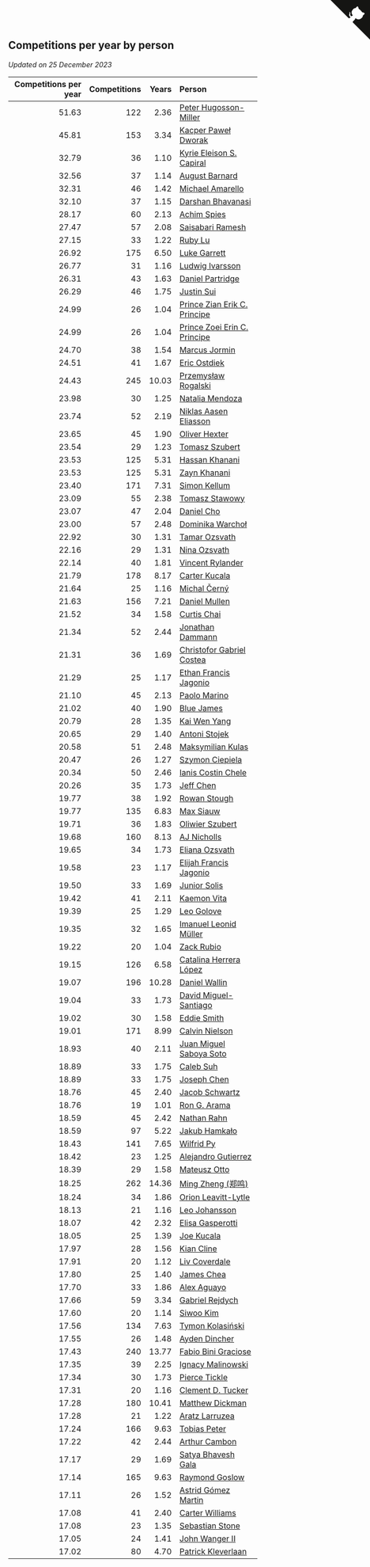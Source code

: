 ## Competitions per year by person

*Updated on 25 December 2023*

| Competitions per year | Competitions | Years | Person |
| ---: | ---: | ---: | :--- |
| 51.63 | 122 | 2.36 | [Peter Hugosson-Miller](https://www.worldcubeassociation.org/persons/2021HUGO01) |
| 45.81 | 153 | 3.34 | [Kacper Paweł Dworak](https://www.worldcubeassociation.org/persons/2020DWOR01) |
| 32.79 | 36 | 1.10 | [Kyrie Eleison S. Capiral](https://www.worldcubeassociation.org/persons/2022CAPI02) |
| 32.56 | 37 | 1.14 | [August Barnard](https://www.worldcubeassociation.org/persons/2022BARN21) |
| 32.31 | 46 | 1.42 | [Michael Amarello](https://www.worldcubeassociation.org/persons/2022AMAR09) |
| 32.10 | 37 | 1.15 | [Darshan Bhavanasi](https://www.worldcubeassociation.org/persons/2022BHAV01) |
| 28.17 | 60 | 2.13 | [Achim Spies](https://www.worldcubeassociation.org/persons/2021SPIE01) |
| 27.47 | 57 | 2.08 | [Saisabari Ramesh](https://www.worldcubeassociation.org/persons/2021RAME01) |
| 27.15 | 33 | 1.22 | [Ruby Lu](https://www.worldcubeassociation.org/persons/2022LURU01) |
| 26.92 | 175 | 6.50 | [Luke Garrett](https://www.worldcubeassociation.org/persons/2017GARR05) |
| 26.77 | 31 | 1.16 | [Ludwig Ivarsson](https://www.worldcubeassociation.org/persons/2022IVAR01) |
| 26.31 | 43 | 1.63 | [Daniel Partridge](https://www.worldcubeassociation.org/persons/2022PART02) |
| 26.29 | 46 | 1.75 | [Justin Sui](https://www.worldcubeassociation.org/persons/2022SUIJ01) |
| 24.99 | 26 | 1.04 | [Prince Zian Erik C. Principe](https://www.worldcubeassociation.org/persons/2022PRIN08) |
| 24.99 | 26 | 1.04 | [Prince Zoei Erin C. Principe](https://www.worldcubeassociation.org/persons/2022PRIN09) |
| 24.70 | 38 | 1.54 | [Marcus Jormin](https://www.worldcubeassociation.org/persons/2022JORM01) |
| 24.51 | 41 | 1.67 | [Eric Ostdiek](https://www.worldcubeassociation.org/persons/2022OSTD01) |
| 24.43 | 245 | 10.03 | [Przemysław Rogalski](https://www.worldcubeassociation.org/persons/2013ROGA02) |
| 23.98 | 30 | 1.25 | [Natalia Mendoza](https://www.worldcubeassociation.org/persons/2022MEND24) |
| 23.74 | 52 | 2.19 | [Niklas Aasen Eliasson](https://www.worldcubeassociation.org/persons/2021ELIA01) |
| 23.65 | 45 | 1.90 | [Oliver Hexter](https://www.worldcubeassociation.org/persons/2022HEXT01) |
| 23.54 | 29 | 1.23 | [Tomasz Szubert](https://www.worldcubeassociation.org/persons/2022SZUB02) |
| 23.53 | 125 | 5.31 | [Hassan Khanani](https://www.worldcubeassociation.org/persons/2018KHAN26) |
| 23.53 | 125 | 5.31 | [Zayn Khanani](https://www.worldcubeassociation.org/persons/2018KHAN28) |
| 23.40 | 171 | 7.31 | [Simon Kellum](https://www.worldcubeassociation.org/persons/2016KELL12) |
| 23.09 | 55 | 2.38 | [Tomasz Stawowy](https://www.worldcubeassociation.org/persons/2021STAW01) |
| 23.07 | 47 | 2.04 | [Daniel Cho](https://www.worldcubeassociation.org/persons/2021CHOD01) |
| 23.00 | 57 | 2.48 | [Dominika Warchoł](https://www.worldcubeassociation.org/persons/2021WARC01) |
| 22.92 | 30 | 1.31 | [Tamar Ozsvath](https://www.worldcubeassociation.org/persons/2022OZSV04) |
| 22.16 | 29 | 1.31 | [Nina Ozsvath](https://www.worldcubeassociation.org/persons/2022OZSV03) |
| 22.14 | 40 | 1.81 | [Vincent Rylander](https://www.worldcubeassociation.org/persons/2022RYLA01) |
| 21.79 | 178 | 8.17 | [Carter Kucala](https://www.worldcubeassociation.org/persons/2015KUCA01) |
| 21.64 | 25 | 1.16 | [Michal Černý](https://www.worldcubeassociation.org/persons/2022CERN03) |
| 21.63 | 156 | 7.21 | [Daniel Mullen](https://www.worldcubeassociation.org/persons/2016MULL04) |
| 21.52 | 34 | 1.58 | [Curtis Chai](https://www.worldcubeassociation.org/persons/2022CHAI02) |
| 21.34 | 52 | 2.44 | [Jonathan Dammann](https://www.worldcubeassociation.org/persons/2021DAMM01) |
| 21.31 | 36 | 1.69 | [Christofor Gabriel Costea](https://www.worldcubeassociation.org/persons/2022COST03) |
| 21.29 | 25 | 1.17 | [Ethan Francis Jagonio](https://www.worldcubeassociation.org/persons/2022JAGO03) |
| 21.10 | 45 | 2.13 | [Paolo Marino](https://www.worldcubeassociation.org/persons/2021MARI04) |
| 21.02 | 40 | 1.90 | [Blue James](https://www.worldcubeassociation.org/persons/2022JAME01) |
| 20.79 | 28 | 1.35 | [Kai Wen Yang](https://www.worldcubeassociation.org/persons/2022YANG19) |
| 20.65 | 29 | 1.40 | [Antoni Stojek](https://www.worldcubeassociation.org/persons/2022STOJ03) |
| 20.58 | 51 | 2.48 | [Maksymilian Kulas](https://www.worldcubeassociation.org/persons/2021KULA02) |
| 20.47 | 26 | 1.27 | [Szymon Ciepiela](https://www.worldcubeassociation.org/persons/2022CIEP01) |
| 20.34 | 50 | 2.46 | [Ianis Costin Chele](https://www.worldcubeassociation.org/persons/2021CHEL01) |
| 20.26 | 35 | 1.73 | [Jeff Chen](https://www.worldcubeassociation.org/persons/2022CHEN19) |
| 19.77 | 38 | 1.92 | [Rowan Stough](https://www.worldcubeassociation.org/persons/2022STOU01) |
| 19.77 | 135 | 6.83 | [Max Siauw](https://www.worldcubeassociation.org/persons/2017SIAU02) |
| 19.71 | 36 | 1.83 | [Oliwier Szubert](https://www.worldcubeassociation.org/persons/2022SZUB01) |
| 19.68 | 160 | 8.13 | [AJ Nicholls](https://www.worldcubeassociation.org/persons/2015NICH04) |
| 19.65 | 34 | 1.73 | [Eliana Ozsvath](https://www.worldcubeassociation.org/persons/2022OZSV01) |
| 19.58 | 23 | 1.17 | [Elijah Francis Jagonio](https://www.worldcubeassociation.org/persons/2022JAGO02) |
| 19.50 | 33 | 1.69 | [Junior Solis](https://www.worldcubeassociation.org/persons/2022SOLI03) |
| 19.42 | 41 | 2.11 | [Kaemon Vita](https://www.worldcubeassociation.org/persons/2021VITA01) |
| 19.39 | 25 | 1.29 | [Leo Golove](https://www.worldcubeassociation.org/persons/2022GOLO02) |
| 19.35 | 32 | 1.65 | [Imanuel Leonid Müller](https://www.worldcubeassociation.org/persons/2022MULL02) |
| 19.22 | 20 | 1.04 | [Zack Rubio](https://www.worldcubeassociation.org/persons/2022RUBI10) |
| 19.15 | 126 | 6.58 | [Catalina Herrera López](https://www.worldcubeassociation.org/persons/2017LOPE31) |
| 19.07 | 196 | 10.28 | [Daniel Wallin](https://www.worldcubeassociation.org/persons/2013WALL03) |
| 19.04 | 33 | 1.73 | [David Miguel-Santiago](https://www.worldcubeassociation.org/persons/2022MIGU02) |
| 19.02 | 30 | 1.58 | [Eddie Smith](https://www.worldcubeassociation.org/persons/2022SMIT20) |
| 19.01 | 171 | 8.99 | [Calvin Nielson](https://www.worldcubeassociation.org/persons/2014NIEL03) |
| 18.93 | 40 | 2.11 | [Juan Miguel Saboya Soto](https://www.worldcubeassociation.org/persons/2021SOTO01) |
| 18.89 | 33 | 1.75 | [Caleb Suh](https://www.worldcubeassociation.org/persons/2022SUHC01) |
| 18.89 | 33 | 1.75 | [Joseph Chen](https://www.worldcubeassociation.org/persons/2022CHEN16) |
| 18.76 | 45 | 2.40 | [Jacob Schwartz](https://www.worldcubeassociation.org/persons/2021SCHW01) |
| 18.76 | 19 | 1.01 | [Ron G. Arama](https://www.worldcubeassociation.org/persons/2022ARAM01) |
| 18.59 | 45 | 2.42 | [Nathan Rahn](https://www.worldcubeassociation.org/persons/2021RAHN01) |
| 18.59 | 97 | 5.22 | [Jakub Hamkało](https://www.worldcubeassociation.org/persons/2018HAMK01) |
| 18.43 | 141 | 7.65 | [Wilfrid Py](https://www.worldcubeassociation.org/persons/2016PYWI01) |
| 18.42 | 23 | 1.25 | [Alejandro Gutierrez](https://www.worldcubeassociation.org/persons/2022GUTI09) |
| 18.39 | 29 | 1.58 | [Mateusz Otto](https://www.worldcubeassociation.org/persons/2022OTTO01) |
| 18.25 | 262 | 14.36 | [Ming Zheng (郑鸣)](https://www.worldcubeassociation.org/persons/2009ZHEN11) |
| 18.24 | 34 | 1.86 | [Orion Leavitt-Lytle](https://www.worldcubeassociation.org/persons/2022LEAV01) |
| 18.13 | 21 | 1.16 | [Leo Johansson](https://www.worldcubeassociation.org/persons/2022JOHA08) |
| 18.07 | 42 | 2.32 | [Elisa Gasperotti](https://www.worldcubeassociation.org/persons/2021GASP01) |
| 18.05 | 25 | 1.39 | [Joe Kucala](https://www.worldcubeassociation.org/persons/2022KUCA01) |
| 17.97 | 28 | 1.56 | [Kian Cline](https://www.worldcubeassociation.org/persons/2022CLIN01) |
| 17.91 | 20 | 1.12 | [Liv Coverdale](https://www.worldcubeassociation.org/persons/2022COVE02) |
| 17.80 | 25 | 1.40 | [James Chea](https://www.worldcubeassociation.org/persons/2022CHEA05) |
| 17.70 | 33 | 1.86 | [Alex Aguayo](https://www.worldcubeassociation.org/persons/2022AGUA01) |
| 17.66 | 59 | 3.34 | [Gabriel Rejdych](https://www.worldcubeassociation.org/persons/2020REJD01) |
| 17.60 | 20 | 1.14 | [Siwoo Kim](https://www.worldcubeassociation.org/persons/2022KIMS12) |
| 17.56 | 134 | 7.63 | [Tymon Kolasiński](https://www.worldcubeassociation.org/persons/2016KOLA02) |
| 17.55 | 26 | 1.48 | [Ayden Dincher](https://www.worldcubeassociation.org/persons/2022DINC01) |
| 17.43 | 240 | 13.77 | [Fabio Bini Graciose](https://www.worldcubeassociation.org/persons/2010GRAC02) |
| 17.35 | 39 | 2.25 | [Ignacy Malinowski](https://www.worldcubeassociation.org/persons/2021MALI02) |
| 17.34 | 30 | 1.73 | [Pierce Tickle](https://www.worldcubeassociation.org/persons/2022TICK01) |
| 17.31 | 20 | 1.16 | [Clement D. Tucker](https://www.worldcubeassociation.org/persons/2022TUCK09) |
| 17.28 | 180 | 10.41 | [Matthew Dickman](https://www.worldcubeassociation.org/persons/2013DICK01) |
| 17.28 | 21 | 1.22 | [Aratz Larruzea](https://www.worldcubeassociation.org/persons/2022LARR02) |
| 17.24 | 166 | 9.63 | [Tobias Peter](https://www.worldcubeassociation.org/persons/2014PETE03) |
| 17.22 | 42 | 2.44 | [Arthur Cambon](https://www.worldcubeassociation.org/persons/2021CAMB01) |
| 17.17 | 29 | 1.69 | [Satya Bhavesh Gala](https://www.worldcubeassociation.org/persons/2022GALA03) |
| 17.14 | 165 | 9.63 | [Raymond Goslow](https://www.worldcubeassociation.org/persons/2014GOSL01) |
| 17.11 | 26 | 1.52 | [Astrid Gómez Martin](https://www.worldcubeassociation.org/persons/2022MART26) |
| 17.08 | 41 | 2.40 | [Carter Williams](https://www.worldcubeassociation.org/persons/2021WILL06) |
| 17.08 | 23 | 1.35 | [Sebastian Stone](https://www.worldcubeassociation.org/persons/2022STON09) |
| 17.05 | 24 | 1.41 | [John Wanger II](https://www.worldcubeassociation.org/persons/2022WANG39) |
| 17.02 | 80 | 4.70 | [Patrick Kleverlaan](https://www.worldcubeassociation.org/persons/2019KLEV01) |


<a href="https://github.com/jonatanklosko/wca_statistics" class="github-corner" aria-label="View source on Github"><svg width="80" height="80" viewBox="0 0 250 250" style="fill:#151513; color:#fff; position: absolute; top: 0; border: 0; right: 0;" aria-hidden="true"><path d="M0,0 L115,115 L130,115 L142,142 L250,250 L250,0 Z"></path><path d="M128.3,109.0 C113.8,99.7 119.0,89.6 119.0,89.6 C122.0,82.7 120.5,78.6 120.5,78.6 C119.2,72.0 123.4,76.3 123.4,76.3 C127.3,80.9 125.5,87.3 125.5,87.3 C122.9,97.6 130.6,101.9 134.4,103.2" fill="currentColor" style="transform-origin: 130px 106px;" class="octo-arm"></path><path d="M115.0,115.0 C114.9,115.1 118.7,116.5 119.8,115.4 L133.7,101.6 C136.9,99.2 139.9,98.4 142.2,98.6 C133.8,88.0 127.5,74.4 143.8,58.0 C148.5,53.4 154.0,51.2 159.7,51.0 C160.3,49.4 163.2,43.6 171.4,40.1 C171.4,40.1 176.1,42.5 178.8,56.2 C183.1,58.6 187.2,61.8 190.9,65.4 C194.5,69.0 197.7,73.2 200.1,77.6 C213.8,80.2 216.3,84.9 216.3,84.9 C212.7,93.1 206.9,96.0 205.4,96.6 C205.1,102.4 203.0,107.8 198.3,112.5 C181.9,128.9 168.3,122.5 157.7,114.1 C157.9,116.9 156.7,120.9 152.7,124.9 L141.0,136.5 C139.8,137.7 141.6,141.9 141.8,141.8 Z" fill="currentColor" class="octo-body"></path></svg></a><style>.github-corner:hover .octo-arm{animation:octocat-wave 560ms ease-in-out}@keyframes octocat-wave{0%,100%{transform:rotate(0)}20%,60%{transform:rotate(-25deg)}40%,80%{transform:rotate(10deg)}}@media (max-width:500px){.github-corner:hover .octo-arm{animation:none}.github-corner .octo-arm{animation:octocat-wave 560ms ease-in-out}}</style>
